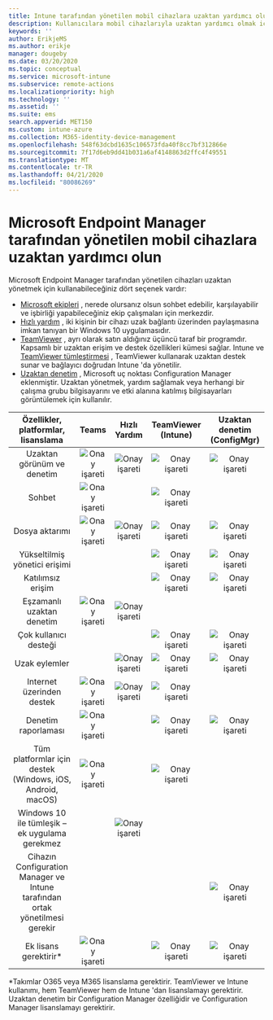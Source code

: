 ```yaml
---
title: Intune tarafından yönetilen mobil cihazlara uzaktan yardımcı olun
description: Kullanıcılara mobil cihazlarıyla uzaktan yardımcı olmak için dört farklı seçenek kullanabilirsiniz.
keywords: ''
author: ErikjeMS
ms.author: erikje
manager: dougeby
ms.date: 03/20/2020
ms.topic: conceptual
ms.service: microsoft-intune
ms.subservice: remote-actions
ms.localizationpriority: high
ms.technology: ''
ms.assetid: ''
ms.suite: ems
search.appverid: MET150
ms.custom: intune-azure
ms.collection: M365-identity-device-management
ms.openlocfilehash: 548f63dcbd1635c106573fda40f8cc7bf312866e
ms.sourcegitcommit: 7f17d6eb9dd41b031a6af4148863d2ffc4f49551
ms.translationtype: MT
ms.contentlocale: tr-TR
ms.lasthandoff: 04/21/2020
ms.locfileid: "80086269"
---
```

# <a name="remotely-assist-mobile-devices-managed-by-microsoft-endpoint-manager"></a>Microsoft Endpoint Manager tarafından yönetilen mobil cihazlara uzaktan yardımcı olun

Microsoft Endpoint Manager tarafından yönetilen cihazları uzaktan yönetmek için kullanabileceğiniz dört seçenek vardır:

- [Microsoft ekipleri](https://products.office.com/microsoft-teams/) , nerede olursanız olsun sohbet edebilir, karşılayabilir ve işbirliği yapabileceğiniz ekip çalışmaları için merkezdir.
- [Hızlı yardım](https://support.microsoft.com/help/4027243/windows-10-solve-pc-problems-with-quick-assist) , iki kişinin bir cihazı uzak bağlantı üzerinden paylaşmasına imkan tanıyan bir Windows 10 uygulamasıdır.
- [TeamViewer](https://www.teamviewer.com/) , ayrı olarak satın aldığınız üçüncü taraf bir programdır. Kapsamlı bir uzaktan erişim ve destek özellikleri kümesi sağlar. Intune ve [TeamViewer tümleştirmesi](teamviewer-support.md) , TeamViewer kullanarak uzaktan destek sunar ve bağlayıcı doğrudan Intune 'da yönetilir.
- [Uzaktan denetim](https://docs.microsoft.com/configmgr/core/clients/manage/remote-control/introduction-to-remote-control) , Microsoft uç noktası Configuration Manager eklenmiştir. Uzaktan yönetmek, yardım sağlamak veya herhangi bir çalışma grubu bilgisayarını ve etki alanına katılmış bilgisayarları görüntülemek için kullanılır.

| Özellikler, platformlar, lisanslama | **Teams** | Hızlı Yardım | TeamViewer (Intune) | Uzaktan denetim (ConfigMgr) |
|:---:|:---:|:---:|:---:|:---:|
| Uzaktan görünüm ve denetim |![Onay işareti](../enrollment/media/enrollment-method-capab/checkmark.png)|![Onay işareti](../enrollment/media/enrollment-method-capab/checkmark.png)|![Onay işareti](../enrollment/media/enrollment-method-capab/checkmark.png)|![Onay işareti](../enrollment/media/enrollment-method-capab/checkmark.png)|
| Sohbet |![Onay işareti](../enrollment/media/enrollment-method-capab/checkmark.png)||![Onay işareti](../enrollment/media/enrollment-method-capab/checkmark.png)||
| Dosya aktarımı |![Onay işareti](../enrollment/media/enrollment-method-capab/checkmark.png)|![Onay işareti](../enrollment/media/enrollment-method-capab/checkmark.png)|![Onay işareti](../enrollment/media/enrollment-method-capab/checkmark.png)|![Onay işareti](../enrollment/media/enrollment-method-capab/checkmark.png)|
| Yükseltilmiş yönetici erişimi |||![Onay işareti](../enrollment/media/enrollment-method-capab/checkmark.png)|![Onay işareti](../enrollment/media/enrollment-method-capab/checkmark.png)|
| Katılımsız erişim |||![Onay işareti](../enrollment/media/enrollment-method-capab/checkmark.png)|![Onay işareti](../enrollment/media/enrollment-method-capab/checkmark.png)|
| Eşzamanlı uzaktan denetim |![Onay işareti](../enrollment/media/enrollment-method-capab/checkmark.png)|![Onay işareti](../enrollment/media/enrollment-method-capab/checkmark.png)|||
| Çok kullanıcı desteği |||![Onay işareti](../enrollment/media/enrollment-method-capab/checkmark.png)|![Onay işareti](../enrollment/media/enrollment-method-capab/checkmark.png)|
| Uzak eylemler ||![Onay işareti](../enrollment/media/enrollment-method-capab/checkmark.png)|![Onay işareti](../enrollment/media/enrollment-method-capab/checkmark.png)|![Onay işareti](../enrollment/media/enrollment-method-capab/checkmark.png)|
| Internet üzerinden destek |![Onay işareti](../enrollment/media/enrollment-method-capab/checkmark.png)|![Onay işareti](../enrollment/media/enrollment-method-capab/checkmark.png)|![Onay işareti](../enrollment/media/enrollment-method-capab/checkmark.png)||
| Denetim raporlaması |![Onay işareti](../enrollment/media/enrollment-method-capab/checkmark.png)||![Onay işareti](../enrollment/media/enrollment-method-capab/checkmark.png)|![Onay işareti](../enrollment/media/enrollment-method-capab/checkmark.png)|
| Tüm platformlar için destek (Windows, iOS, Android, macOS) |![Onay işareti](../enrollment/media/enrollment-method-capab/checkmark.png)||![Onay işareti](../enrollment/media/enrollment-method-capab/checkmark.png)||
| Windows 10 ile tümleşik – ek uygulama gerekmez ||![Onay işareti](../enrollment/media/enrollment-method-capab/checkmark.png)|||
| Cihazın Configuration Manager ve Intune tarafından ortak yönetilmesi gerekir ||||![Onay işareti](../enrollment/media/enrollment-method-capab/checkmark.png)|
| Ek lisans gerektirir\* |![Onay işareti](../enrollment/media/enrollment-method-capab/checkmark.png)||![Onay işareti](../enrollment/media/enrollment-method-capab/checkmark.png)|![Onay işareti](../enrollment/media/enrollment-method-capab/checkmark.png)|

\*Takımlar O365 veya M365 lisanslama gerektirir. TeamViewer ve Intune kullanımı, hem TeamViewer hem de Intune 'dan lisanslamayı gerektirir. Uzaktan denetim bir Configuration Manager özelliğidir ve Configuration Manager lisanslamayı gerektirir.
